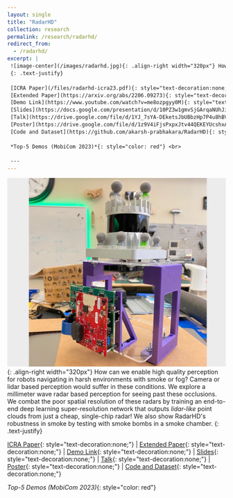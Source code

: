 ```yaml
---
layout: single
title: "RadarHD"
collection: research
permalink: /research/radarhd/
redirect_from: 
  - /radarhd/
excerpt: |
 ![image-center](/images/radarhd.jpg){: .align-right width="320px"} How can we enable high quality perception for robots navigating in harsh environments with smoke or fog? Camera or lidar based perception would suffer in these conditions. We explore a millimeter wave radar based perception for seeing past these occlusions. We combat the poor spatial resolution of these radars by training an end-to-end deep learning super-resolution network that outputs *lidar-like* point clouds from just a cheap, single-chip radar!  We also show RadarHD's robustness in smoke by testing with smoke bombs in a smoke chamber.
 {: .text-justify}

 [ICRA Paper](/files/radarhd-icra23.pdf){: style="text-decoration:none;"} &#124;
 [Extended Paper](https://arxiv.org/abs/2206.09273){: style="text-decoration:none;"} &#124;
 [Demo Link](https://www.youtube.com/watch?v=me8ozpgyy0M){: style="text-decoration:none;"} &#124; 
 [Slides](https://docs.google.com/presentation/d/10PZ3w1gmvSjGArqaNUhJiEY29zo8bQZU/edit?usp=sharing&ouid=111709944551033943094&rtpof=true&sd=true){: style="text-decoration:none;"} &#124;
 [Talk](https://drive.google.com/file/d/1YJ_7sYA-DEketsJbUBbzHp7P4u8hBVye/view?usp=sharing){: style="text-decoration:none;"} &#124;
 [Poster](https://drive.google.com/file/d/1z9V4iFjsPxpxJtv44QEKEYUcshxA5qDV/view?usp=sharing){: style="text-decoration:none;"} &#124;
 [Code and Dataset](https://github.com/akarsh-prabhakara/RadarHD){: style="text-decoration:none;"}

 *Top-5 Demos (MobiCom 2023)*{: style="color: red"} <br>
 
 ---
---
```

 ![image-center](/images/radarhd.jpg){: .align-right width="320px"} How can we enable high quality perception for robots navigating in harsh environments with smoke or fog? Camera or lidar based perception would suffer in these conditions. We explore a millimeter wave radar based perception for seeing past these occlusions. We combat the poor spatial resolution of these radars by training an end-to-end deep learning super-resolution network that outputs *lidar-like* point clouds from just a cheap, single-chip radar!  We also show RadarHD's robustness in smoke by testing with smoke bombs in a smoke chamber.
 {: .text-justify}

 [ICRA Paper](/files/radarhd-icra23.pdf){: style="text-decoration:none;"} &#124;
 [Extended Paper](https://arxiv.org/abs/2206.09273){: style="text-decoration:none;"} &#124;
 [Demo Link](https://www.youtube.com/watch?v=me8ozpgyy0M){: style="text-decoration:none;"} &#124; 
 [Slides](https://docs.google.com/presentation/d/10PZ3w1gmvSjGArqaNUhJiEY29zo8bQZU/edit?usp=sharing&ouid=111709944551033943094&rtpof=true&sd=true){: style="text-decoration:none;"} &#124;
 [Talk](https://drive.google.com/file/d/1YJ_7sYA-DEketsJbUBbzHp7P4u8hBVye/view?usp=sharing){: style="text-decoration:none;"} &#124;
 [Poster](https://drive.google.com/file/d/1z9V4iFjsPxpxJtv44QEKEYUcshxA5qDV/view?usp=sharing){: style="text-decoration:none;"} &#124;
 [Code and Dataset](https://github.com/akarsh-prabhakara/RadarHD){: style="text-decoration:none;"}

 *Top-5 Demos (MobiCom 2023)*{: style="color: red"} <br>
